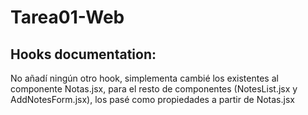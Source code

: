 # Tarea01-Web

## Hooks documentation:
No añadí ningún otro hook, simplementa cambié los existentes al componente Notas.jsx, para el resto de componentes (NotesList.jsx y AddNotesForm.jsx), los pasé como propiedades a partir de Notas.jsx

